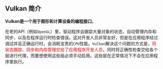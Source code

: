## Vulkan 简介

**Vulkan是一个用于图形和计算设备的编程接口**。

在老的API（例如`OpenGL`）里，驱动程序会跟踪大量对象的状态，自动管理内存和同步，以及在程序运行时检查错误。这对开发人员非常友好，但是在应用程序经过调试并且正确运行时，会消耗宝贵的`CPU`性能。`Vulkan`解决这个问题的方式是，<font color="red">将状态跟踪、同步和内存管理交给了应用程序开发人员</font>，同时将正确性检查交给各个层进行代理，而要想使用这些层必须手动启用。这些层在正常情况下不会在应用程序里执行。



